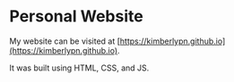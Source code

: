 # Personal Website

My website can be visited at [https://kimberlypn.github.io](https://kimberlypn.github.io). 

It was built using HTML, CSS, and JS.
